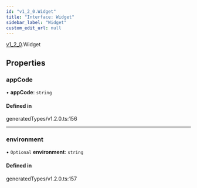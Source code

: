 ```yaml
---
id: "v1_2_0.Widget"
title: "Interface: Widget"
sidebar_label: "Widget"
custom_edit_url: null
---
```


[v1\_2\_0](../namespaces/v1_2_0.md).Widget

## Properties

### appCode

• **appCode**: `string`

#### Defined in

generatedTypes/v1.2.0.ts:156

___

### environment

• `Optional` **environment**: `string`

#### Defined in

generatedTypes/v1.2.0.ts:157
